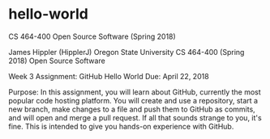 # hello-world
CS 464-400 Open Source Software (Spring 2018)

James Hippler (HipplerJ)
Oregon State University
CS 464-400 (Spring 2018)
Open Source Software

Week 3
Assignment: GitHub Hello World
Due: April 22, 2018

Purpose: 
In this assignment, you will learn about GitHub, currently the most popular code hosting platform. You will create and use a repository, start a new branch, make changes to a file and push them to GitHub as commits, and will open and merge a pull request. If all that sounds strange to you, it's fine. This is intended to give you hands-on experience with GitHub.
